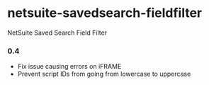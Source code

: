 # netsuite-savedsearch-fieldfilter
NetSuite Saved Search Field Filter





### 0.4

- Fix issue causing errors on iFRAME
- Prevent script IDs from going from lowercase to uppercase
